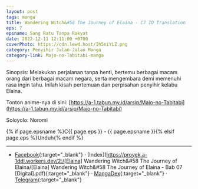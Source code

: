 ```yaml
---
layout: post
tags: manga
title: Wandering Witch&#58 The Journey of Elaina - C7 ID Translation
eps: 7
epsname: Sang Ratu Tanpa Rakyat
date: 2022-12-11 12:11:00 +0700
coverPhoto: https://cdn.lewd.host/Ih5niYLZ.png
category: Penyihir Jalan-Jalan Manga
category-link: Majo-no-Tabitabi-manga
---
```


Sinopsis: Melakukan perjalanan tanpa henti, bertemu berbagai macam orang dari berbagai macam negara, serta mengembara demi memenuhi rasa ingin tahu. Inilah kisah pertemuan dan perpisahan penyihir kelabu Elaina.

Tonton anime-nya di sini: [https://a-1.tabun.my.id/arsip/Majo-no-Tabitabi](https://a-1.tabun.my.id/arsip/Majo-no-Tabitabi)

Soloyolo: Noromi

{% if page.epsname %}C{{ page.eps }} - {{ page.epsname }}{% elsif page.eps %}Unduh{% endif %}

---
- [Facebook](https://www.facebook.com/a1fansub/posts/pfbid0kgX8FV2SadwqqvENmpCWfKhT1Y8mK4j7LVMhEiDpNQeJXjLR1BSkTF5A4prTktkXl){:target="_blank"} &middot; [Index](https://proyek.a-1ddl.workers.dev/2:/[Elaina] Wandering Witch&#58 The Journey of Elaina/[Elaina] Wandering Witch&#58 The Journey of Elaina - Bab 07 [Digital].pdf){:target="_blank"} &middot; [MangaDex](https://mangadex.org/chapter/7feae4f0-188f-4919-949d-bbf4ba019930){:target="_blank"} &middot; [Telegram](https://t.me/a1fansubweeklies/224){:target="_blank"}